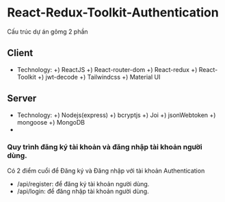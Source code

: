 

#  React-Redux-Toolkit-Authentication
Cấu trúc dự án gômg 2 phần 

## Client
- Technology:
    +) ReactJS
    +) React-router-dom
    +) React-redux
    +) React-Toolkit
    +) jwt-decode
    +) Tailwindcss
    +) Material UI
## Server
- Technology:
    +) Nodejs(express)
    +) bcryptjs
    +) Joi
    +) jsonWebtoken
    +) mongoose
    +) MongoDB
- 
### Quy trình đăng ký tài khoản và đăng nhập tài khoản người dùng.

Có 2 điểm cuổi để Đăng ký và Đăng nhập với tài khoản Authentication

- /api/register: để đăng ký tài khoản người dùng.
- /api/login: để đăng nhập tài khoản người dùng.

